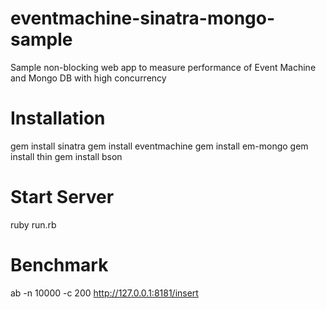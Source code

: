 # eventmachine-sinatra-mongo-sample
Sample non-blocking web app to measure performance of Event Machine and Mongo DB with high concurrency

# Installation

gem install sinatra
gem install eventmachine
gem install em-mongo
gem install thin
gem install bson

# Start Server

ruby run.rb

# Benchmark 

ab -n 10000 -c 200 http://127.0.0.1:8181/insert
